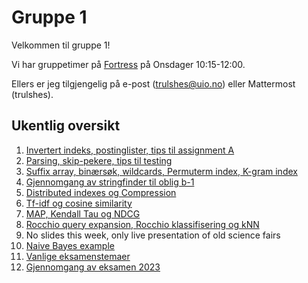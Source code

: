 # Gruppe 1
Velkommen til gruppe 1!  

Vi har gruppetimer på [Fortress](https://ifirom.no/fortress) på Onsdager 10:15-12:00.  

Ellers er jeg tilgjengelig på e-post (trulshes@uio.no) eller Mattermost (trulshes).

## Ukentlig oversikt
1. [Invertert indeks, postinglister, tips til assignment A](https://github.com/aohrn/in3120-2024/tree/main/seminars/gruppe1/uke01)
2. [Parsing, skip-pekere, tips til testing](https://github.com/aohrn/in3120-2024/tree/main/seminars/gruppe1/uke02)
3. [Suffix array, binærsøk, wildcards, Permuterm index, K-gram index](https://github.com/aohrn/in3120-2024/tree/main/seminars/gruppe1/uke03)
4. [Gjennomgang av stringfinder til oblig b-1](https://github.com/aohrn/in3120-2024/tree/main/seminars/gruppe1/uke04)
5. [Distributed indexes og Compression](https://github.com/aohrn/in3120-2024/tree/main/seminars/gruppe1/uke05)
6. [Tf-idf og cosine similarity](https://github.com/aohrn/in3120-2024/tree/main/seminars/gruppe1/uke06)
7. [MAP, Kendall Tau og NDCG](https://github.com/aohrn/in3120-2024/tree/main/seminars/gruppe1/uke07)
8. [Rocchio query expansion, Rocchio klassifisering og kNN](https://github.com/aohrn/in3120-2024/tree/main/seminars/gruppe1/uke08)
9. No slides this week, only live presentation of old science fairs
10. [Naive Bayes example](https://github.com/aohrn/in3120-2024/tree/main/seminars/gruppe1/uke10)
11. [Vanlige eksamenstemaer](https://github.com/aohrn/in3120-2024/tree/main/seminars/gruppe1/uke11)
12. [Gjennomgang av eksamen 2023](https://github.com/aohrn/in3120-2024/tree/main/seminars/gruppe1/uke12) 
